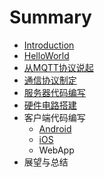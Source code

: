 # Summary

* [Introduction](README.md)
* [HelloWorld](HelloWorld.md)
* [从MQTT协议说起](MQTT.md)
* [通信协议制定](CMProtocol.md)
* [服务器代码编写](Server.md)
* [硬件电路搭建](Hardware.md)
* 客户端代码编写
   * [Android](Client_Android.md)
   * [iOS](Client_iOS.md)
   * WebApp
* 展望与总结


